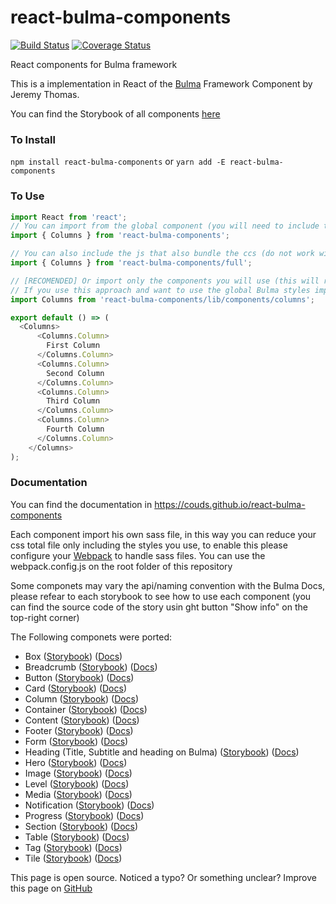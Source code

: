 # react-bulma-components

[![Build Status](https://travis-ci.org/couds/react-bulma-components.svg?branch=fixure%2Fadd-test)](https://travis-ci.org/couds/react-bulma-components)
[![Coverage Status](https://coveralls.io/repos/github/couds/react-bulma-components/badge.svg?branch=fixure%2Fadd-test)](https://coveralls.io/github/couds/react-bulma-components?branch=fixure%2Fadd-test)

React components for Bulma framework

This is a implementation in React of the [Bulma](http://bulma.io/) Framework Component by Jeremy Thomas.

You can find the Storybook of all components [here](https://couds.github.io/react-bulma-components/)

### To Install

```npm install react-bulma-components``` or ```yarn add -E react-bulma-components```

### To Use

```javascript
import React from 'react';
// You can import from the global component (you will need to include the css file dist/react-bulma-components.min.css)
import { Columns } from 'react-bulma-components';

// You can also include the js that also bundle the ccs (do not work with server-side rendering)
import { Columns } from 'react-bulma-components/full';

// [RECOMENDED] Or import only the components you will use (this will reduce the total bundle size)
// If you use this approach and want to use the global Bulma styles import react-bulma-components/src/index.sass and configure webpack to handle sass files
import Columns from 'react-bulma-components/lib/components/columns';

export default () => (
  <Columns>
      <Columns.Column>
        First Column
      </Columns.Column>
      <Columns.Column>
        Second Column
      </Columns.Column>
      <Columns.Column>
        Third Column
      </Columns.Column>
      <Columns.Column>
        Fourth Column
      </Columns.Column>
    </Columns>
);
```

### Documentation

You can find the documentation in https://couds.github.io/react-bulma-components

Each component import his own sass file, in this way you can reduce your css total file only including the styles you use, to enable this please configure your [Webpack](https://webpack.github.io/) to handle sass files. You can use the webpack.config.js on the root folder of this repository

Some componets may vary the api/naming convention with the Bulma Docs, please refear to each storybook to see how to use each component (you can find the source code of the story usin ght button "Show info" on the top-right corner) 

The Following componets were ported:

- Box ([Storybook](https://couds.github.io/react-bulma-components/?selectedKind=Box)) ([Docs](http://bulma.io/documentation/elements/box/))
- Breadcrumb ([Storybook](http://localhost:6006/?selectedKind=Breadcrumb)) ([Docs](http://bulma.io/documentation/components/breadcrumb/))
- Button ([Storybook](http://localhost:6006/?selectedKind=Button)) ([Docs](http://bulma.io/documentation/elements/button/))
- Card ([Storybook](http://localhost:6006/?selectedKind=Card)) ([Docs](http://bulma.io/documentation/components/card/))
- Column ([Storybook](http://localhost:6006/?selectedKind=Columns)) ([Docs](http://bulma.io/documentation/columns/basics/))
- Container ([Storybook](http://localhost:6006/?selectedKind=Container)) ([Docs](http://bulma.io/documentation/layout/container/))
- Content ([Storybook](http://localhost:6006/?selectedKind=Content)) ([Docs](http://bulma.io/documentation/elements/content/))
- Footer ([Storybook](http://localhost:6006/?selectedKind=Footer)) ([Docs](http://bulma.io/documentation/layout/footer/))
- Form ([Storybook](http://localhost:6006/?selectedKind=Form)) ([Docs](http://bulma.io/documentation/form/general/))
- Heading (Title, Subtitle and heading on Bulma) ([Storybook](http://localhost:6006/?selectedKind=Heading)) ([Docs](http://bulma.io/documentation/elements/title/))
- Hero ([Storybook](http://localhost:6006/?selectedKind=Hero)) ([Docs](http://bulma.io/documentation/layout/hero/))
- Image ([Storybook](http://localhost:6006/?selectedKind=Image)) ([Docs](http://bulma.io/documentation/elements/image/))
- Level ([Storybook](http://localhost:6006/?selectedKind=Level)) ([Docs](http://bulma.io/documentation/layout/level/))
- Media ([Storybook](http://localhost:6006/?selectedKind=Media)) ([Docs](http://bulma.io/documentation/layout/media-object/))
- Notification ([Storybook](http://localhost:6006/?selectedKind=Notification)) ([Docs](http://bulma.io/documentation/elements/notification/))
- Progress ([Storybook](http://localhost:6006/?selectedKind=Progress)) ([Docs](http://bulma.io/documentation/elements/progress/))
- Section ([Storybook](http://localhost:6006/?selectedKind=Section)) ([Docs](http://bulma.io/documentation/layout/section/))
- Table ([Storybook](http://localhost:6006/?selectedKind=Table)) ([Docs](http://bulma.io/documentation/elements/table/))
- Tag ([Storybook](http://localhost:6006/?selectedKind=Tag)) ([Docs](http://bulma.io/documentation/elements/tag/))
- Tile ([Storybook](http://localhost:6006/?selectedKind=Tile)) ([Docs](http://bulma.io/documentation/layout/tiles/))

This page is open source. Noticed a typo? Or something unclear? Improve this page on [GitHub](https://github.com/couds/react-bulma-components/blob/master/README.md)